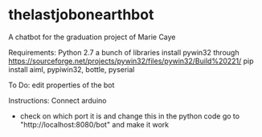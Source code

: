 # thelastjobonearthbot
A chatbot for the graduation project of Marie Caye


Requirements:
Python 2.7
a bunch of libraries
install pywin32 through https://sourceforge.net/projects/pywin32/files/pywin32/Build%20221/
pip install aiml, pypiwin32, bottle, pyserial


To Do:
edit properties of the bot

Instructions:
Connect arduino 
 - check on which port it is and change this in the python code
go to "http://localhost:8080/bot" and make it work
